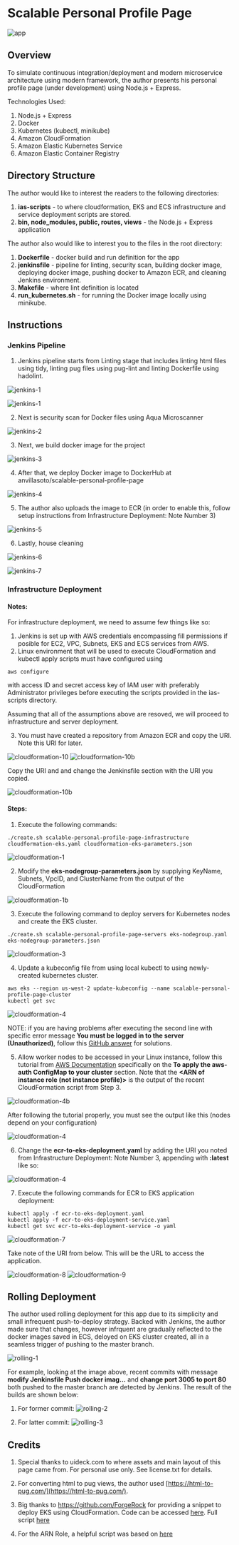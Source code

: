 # Scalable Personal Profile Page

![app](./images/app-0.PNG)

## Overview

To simulate continuous integration/deployment and modern microservice 
architecture using modern framework, the author presents his
personal profile page (under development) using Node.js + Express.

Technologies Used:
1. Node.js + Express
2. Docker
3. Kubernetes (kubectl, minikube)
4. Amazon CloudFormation
5. Amazon Elastic Kubernetes Service
6. Amazon Elastic Container Registry

## Directory Structure

The author would like to interest the readers to the following directories:

1. __ias-scripts__ - to where cloudformation, EKS and ECS infrastructure and service deployment scripts are stored.
2. __bin, node\_modules, public, routes, views__ - the Node.js + Express application

The author also would like to interest you to the files in the root directory:
1. __Dockerfile__ - docker build and run definition for the app
2. __jenkinsfile__ - pipeline for linting, security scan, building docker image, deploying docker image, pushing docker to Amazon ECR, and cleaning Jenkins environment.
3. __Makefile__ - where lint definition is located
4. __run\_kubernetes.sh__ - for running the Docker image locally using minikube.


## Instructions

### Jenkins Pipeline

1. Jenkins pipeline starts from Linting stage that includes linting html files using tidy, linting pug files using pug-lint and linting Dockerfile using hadolint.

![jenkins-1](./images/jenkins-0.PNG)

![jenkins-1](./images/jenkins-1.PNG)

2. Next is security scan for Docker files using Aqua Microscanner

![jenkins-2](./images/jenkins-2.PNG)

3. Next, we build docker image for the project

![jenkins-3](./images/jenkins-3.PNG)

4. After that, we deploy Docker image to DockerHub at anvillasoto/scalable-personal-profile-page

![jenkins-4](./images/jenkins-4.PNG)

5. The author also uploads the image to ECR (in order to enable this, follow setup instructions from Infrastructure Deployment: Note Number 3)

![jenkins-5](./images/jenkins-5.PNG)

6. Lastly, house cleaning

![jenkins-6](./images/jenkins-6.PNG)

![jenkins-7](./images/jenkins-6.PNG)


### Infrastructure Deployment

#### Notes:

For infrastructure deployment, we need to assume few things like so:

1. Jenkins is set up with AWS credentials encompassing fill permissions if posible for EC2, VPC, Subnets, EKS and ECS services from AWS.
2. Linux environment that will be used to execute CloudFormation and kubectl apply scripts must have configured using
```
aws configure
```
with access ID and secret access key of IAM user with preferably Administrator privileges before executing the scripts provided in the ias-scripts directory.

Assuming that all of the assumptions above are resoved, we will proceed to infrastructure and server deployment.

3. You must have created a repository from Amazon ECR and copy the URI. Note this URI for later.

![cloudformation-10](./images/cloudformation-10.PNG)
![cloudformation-10b](./images/cloudformation-10b.PNG)

Copy the URI and and change the Jenkinsfile section with the URI you copied. 

![cloudformation-10b](./images/cloudformation-10b.PNG)


#### Steps:

1. Execute the following commands:

```
./create.sh scalable-personal-profile-page-infrastructure cloudformation-eks.yaml cloudformation-eks-parameters.json
```

![cloudformation-1](./images/cloudformation-1.PNG)

2. Modify the __eks-nodegroup-parameters.json__ by supplying KeyName, Subnets, VpcID, and ClusterName from the output of the CloudFormation

![cloudformation-1b](./images/cloudformation-1b.PNG)

3. Execute the following command to deploy servers for Kubernetes nodes and create the EKS cluster.

```
./create.sh scalable-personal-profile-page-servers eks-nodegroup.yaml eks-nodegroup-parameters.json
```

![cloudformation-3](./images/cloudformation-3.PNG)

4. Update a kubeconfig file from using local kubectl to using newly-created kubernetes cluster.

```
aws eks --region us-west-2 update-kubeconfig --name scalable-personal-profile-page-cluster
kubectl get svc
```

![cloudformation-4](./images/cloudformation-2.PNG)

NOTE:
if you are having problems after executing the second line with specific error message __You must be logged in to the server (Unauthorized)__,
follow this [GitHub answer](https://github.com/kubernetes-sigs/aws-iam-authenticator/issues/174#issuecomment-450651720) for solutions.

5. Allow worker nodes to be accessed in your Linux instance, follow this tutorial from [AWS Documentation](https://docs.aws.amazon.com/eks/latest/userguide/add-user-role.html)
specifically on the __To apply the aws-auth ConfigMap to your cluster__ section. Note that the __<ARN of instance role (not instance profile)>__ is the output of the recent CloudFormation script from Step 3.

![cloudformation-4b](./images/cloudformation-4b.PNG)

After following the tutorial properly, you must see the output like this (nodes depend on your configuration)

![cloudformation-4](./images/cloudformation-4.PNG)

6. Change the __ecr-to-eks-deployment.yaml__ by adding the URI you noted from Infrastructure Deployment: Note Number 3, appending with __:latest__ like so:

![cloudformation-4](./images/cloudformation-11.PNG)

7. Execute the following commands for ECR to EKS application deployment:

```
kubectl apply -f ecr-to-eks-deployment.yaml
kubectl apply -f ecr-to-eks-deployment-service.yaml 
kubectl get svc ecr-to-eks-deployment-service -o yaml
```

![cloudformation-7](./images/cloudformation-7.PNG)

Take note of the URI from below. This will be the URL to access the application.

![cloudformation-8](./images/cloudformation-8.PNG)
![cloudformation-9](./images/cloudformation-9.PNG)


## Rolling Deployment

The author used rolling deployment for this app due to its simplicity and small 
infrequent push-to-deploy strategy. Backed with Jenkins, the author made sure 
that changes, however infrquent are gradually reflected to the docker images 
saved in ECS, deloyed on EKS cluster created, all in a seamless trigger of 
pushing to the master branch.

![rolling-1](./images/rolling-1.PNG)

For example, looking at the image above, recent commits with message 
__modify Jenkinsfile Push docker imag...__ and __change port 3005 to port 80__ 
both pushed to the master branch are detected by Jenkins. The result of the builds are shown below:

1. For former commit:
![rolling-2](./images/rolling-2.PNG)

2. For latter commit:
![rolling-3](./images/rolling-3.PNG)


## Credits

1. Special thanks to uideck.com to where assets and main layout of this page came from. For personal use only. See license.txt for details.

2. For converting html to pug views, the author used [https://html-to-pug.com/](https://html-to-pug.com/).

3. Big thanks to https://github.com/ForgeRock for providing a snippet to deploy EKS using CloudFormation. Code can be accessed [here](https://github.com/ForgeRock/forgeops/blob/master/etc/amazon-eks-vpc.yaml).
  Full script [here](https://www.devopsnipp.com/snippets/Create-Amazon-EKS-VPC-)

4. For the ARN Role, a helpful script was based on [here](https://medium.com/@dhammond0083/aws-eks-managed-setup-with-cloudformation-97461300e952)
  
